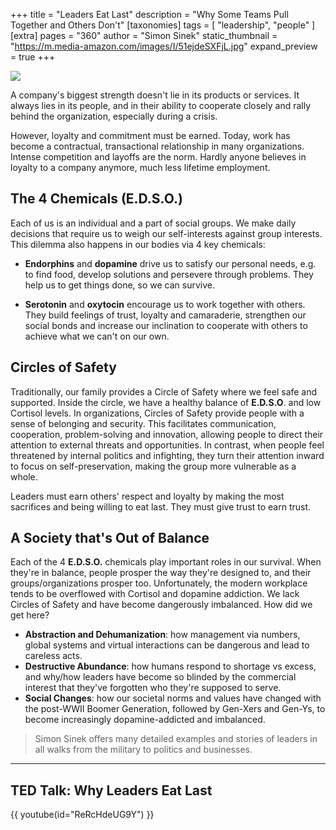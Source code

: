 +++
title = "Leaders Eat Last"
description = "Why Some Teams Pull Together and Others Don't"
[taxonomies]
tags = [ "leadership", "people" ]
[extra]
pages = "360"
author = "Simon Sinek"
static_thumbnail = "https://m.media-amazon.com/images/I/51ejdeSXFjL.jpg"
expand_preview = true
+++

<a target="_blank" href="https://www.amazon.com/Leaders-Eat-Last-Together-Others-ebook/dp/B00DGZKQM8">
    <img border="0" src="https://m.media-amazon.com/images/I/51ejdeSXFjL.jpg" >
</a>

A company's biggest strength doesn't lie in its products or services. It always lies in its people, and in their ability
to cooperate closely and rally behind the organization, especially during a crisis.

<!-- more -->

However, loyalty and commitment must be earned. Today, work has become a contractual, transactional relationship in many
organizations. Intense competition and layoffs are the norm. Hardly anyone believes in loyalty to a company anymore,
much less lifetime employment.

## The 4 Chemicals (E.D.S.O.)

Each of us is an individual and a part of social groups. We make daily decisions that require us to weigh our
self-interests against group interests. This dilemma also happens in our bodies via 4 key chemicals:

- **Endorphins** and **dopamine** drive us to satisfy our personal needs, e.g. to find food, develop solutions and
  persevere through problems. They help us to get things done, so we can survive.

- **Serotonin** and **oxytocin** encourage us to work together with others. They build feelings of trust, loyalty and
  camaraderie, strengthen our social bonds and increase our inclination to cooperate with others to achieve what we
  can't on our own.

## Circles of Safety

Traditionally, our family provides a Circle of Safety where we feel safe and supported. Inside the circle, we have a
healthy balance of **E.D.S.O**. and low Cortisol levels. In organizations, Circles of Safety provide people with a sense of
belonging and security. This facilitates communication, cooperation, problem-solving and innovation, allowing people to
direct their attention to external threats and opportunities. In contrast, when people feel threatened by internal
politics and infighting, they turn their attention inward to focus on self-preservation, making the group more
vulnerable as a whole.

Leaders must earn others' respect and loyalty by making the most sacrifices and being willing to eat last. They must
give trust to earn trust.

## A Society that's Out of Balance

Each of the 4 **E.D.S.O.** chemicals play important roles in our survival. When they're in balance, people prosper the way
they're designed to, and their groups/organizations prosper too. Unfortunately, the modern workplace tends to be overflowed 
with Cortisol and dopamine addiction. We lack Circles of Safety and have become dangerously imbalanced. How did we get
here?

- **Abstraction and Dehumanization**: how management via numbers, global systems and virtual interactions can be
  dangerous and lead to careless acts.
- **Destructive Abundance**: how humans respond to shortage vs excess, and why/how leaders have become so blinded by the
  commercial interest that they've forgotten who they're supposed to serve.
- **Social Changes**: how our societal norms and values have changed with the post-WWII Boomer Generation, followed by
  Gen-Xers and Gen-Ys, to become increasingly dopamine-addicted and imbalanced.

> Simon Sinek offers many detailed examples and stories of leaders in all walks from the military to politics and businesses.

---

## TED Talk: Why Leaders Eat Last

{{ youtube(id="ReRcHdeUG9Y") }}
